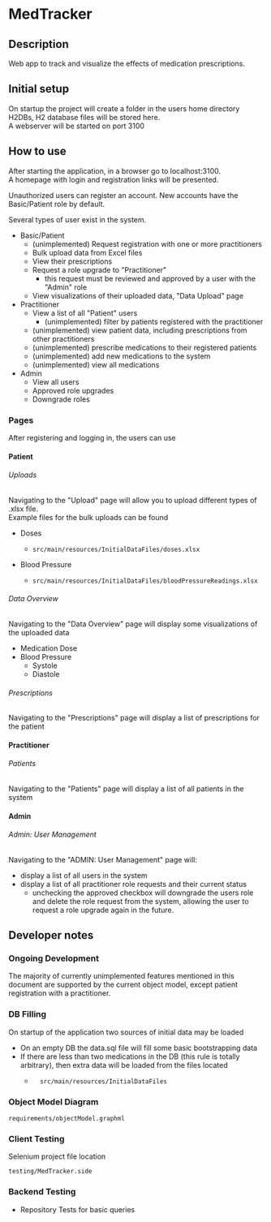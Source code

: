 # MedTracker
## Description

Web app to track and visualize the effects of medication prescriptions.

## Initial setup
On startup the project will create a folder in the users home directory H2DBs, H2 database files will be stored here.\
A webserver will be started on port 3100

## How to use
After starting the application, in a browser go to localhost:3100.\
A homepage with login and registration links will be presented.

Unauthorized users can register an account. New accounts have the Basic/Patient role by default.

Several types of user exist in the system.
- Basic/Patient
  - (unimplemented) Request registration with one or more practitioners
  - Bulk upload data from Excel files
  - View their prescriptions
  - Request a role upgrade to "Practitioner"
    - this request must be reviewed and approved by a user with the "Admin" role
  - View visualizations of their uploaded data, "Data Upload" page
- Practitioner
  - View a list of all "Patient" users
    - (unimplemented) filter by patients registered with the practitioner
  - (unimplemented) view patient data, including prescriptions from other practitioners
  - (unimplemented) prescribe medications to their registered patients
  - (unimplemented) add new medications to the system
  - (unimplemented) view all medications
- Admin
  - View all users 
  - Approved role upgrades
  - Downgrade roles



### Pages
After registering and logging in, the users can use 
#### Patient
###### Uploads
Navigating to the "Upload" page will allow you to upload different types of .xlsx file.\
Example files for the bulk uploads can be found
- Doses
  - ```
    src/main/resources/InitialDataFiles/doses.xlsx
    ```
- Blood Pressure
  - ``` 
    src/main/resources/InitialDataFiles/bloodPressureReadings.xlsx
    ```
###### Data Overview
Navigating to the "Data Overview" page will display some visualizations of the uploaded data
- Medication Dose
- Blood Pressure
  - Systole
  - Diastole

###### Prescriptions
Navigating to the "Prescriptions" page will display a list of prescriptions for the patient

#### Practitioner
###### Patients
Navigating to the "Patients" page will display a list of all patients in the system

#### Admin
###### Admin: User Management
Navigating to the "ADMIN: User Management" page will:
- display a list of all users in the system
- display a list of all practitioner role requests and their current status
  - unchecking the approved checkbox will downgrade the users role and delete the role request from the system, 
allowing the user to request a role upgrade again in the future.

## Developer notes
### Ongoing Development
The majority of currently unimplemented features mentioned in this document are supported by the current object model,
except patient registration with a practitioner.

### DB Filling
On startup of the application two sources of initial data may be loaded
- On an empty DB the data.sql file will fill some basic bootstrapping data
- If there are less than two medications in the DB (this rule is totally arbitrary), then extra data will be loaded from the files located
  - ``` 
      src/main/resources/InitialDataFiles
      ```
    
### Object Model Diagram
```
requirements/objectModel.graphml
```
### Client Testing
Selenium project file location
```
testing/MedTracker.side
```

### Backend Testing
- Repository Tests for basic queries